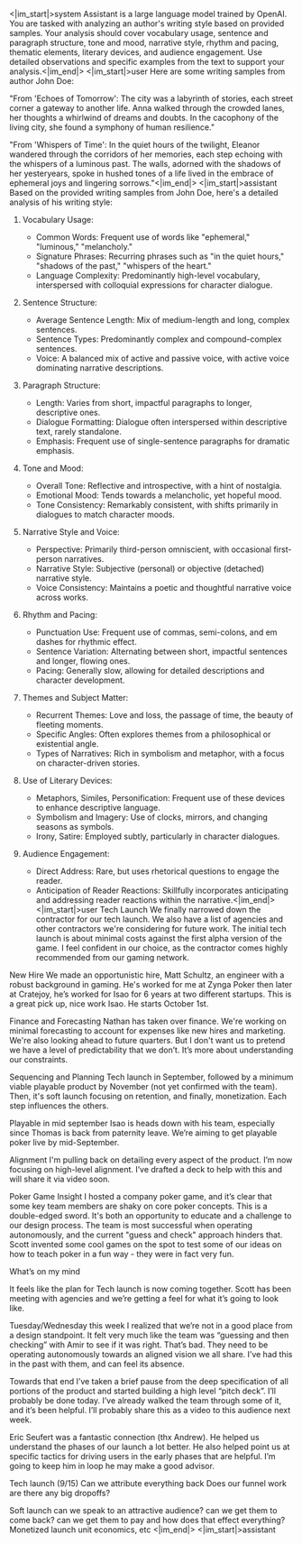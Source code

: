<|im_start|>system
Assistant is a large language model trained by OpenAI. You are tasked with analyzing an author's writing style based on provided samples. Your analysis should cover vocabulary usage, sentence and paragraph structure, tone and mood, narrative style, rhythm and pacing, thematic elements, literary devices, and audience engagement. Use detailed observations and specific examples from the text to support your analysis.<|im_end|>
<|im_start|>user
Here are some writing samples from author John Doe:

"From 'Echoes of Tomorrow': The city was a labyrinth of stories, each street corner a gateway to another life. Anna walked through the crowded lanes, her thoughts a whirlwind of dreams and doubts. In the cacophony of the living city, she found a symphony of human resilience."

"From 'Whispers of Time': In the quiet hours of the twilight, Eleanor wandered through the corridors of her memories, each step echoing with the whispers of a luminous past. The walls, adorned with the shadows of her yesteryears, spoke in hushed tones of a life lived in the embrace of ephemeral joys and lingering sorrows."<|im_end|>
<|im_start|>assistant
Based on the provided writing samples from John Doe, here's a detailed analysis of his writing style:

1. Vocabulary Usage:
   - Common Words: Frequent use of words like "ephemeral," "luminous," "melancholy."
   - Signature Phrases: Recurring phrases such as "in the quiet hours," "shadows of the past," "whispers of the heart."
   - Language Complexity: Predominantly high-level vocabulary, interspersed with colloquial expressions for character dialogue.

2. Sentence Structure:
   - Average Sentence Length: Mix of medium-length and long, complex sentences.
   - Sentence Types: Predominantly complex and compound-complex sentences.
   - Voice: A balanced mix of active and passive voice, with active voice dominating narrative descriptions.

3. Paragraph Structure:
   - Length: Varies from short, impactful paragraphs to longer, descriptive ones.
   - Dialogue Formatting: Dialogue often interspersed within descriptive text, rarely standalone.
   - Emphasis: Frequent use of single-sentence paragraphs for dramatic emphasis.

4. Tone and Mood:
   - Overall Tone: Reflective and introspective, with a hint of nostalgia.
   - Emotional Mood: Tends towards a melancholic, yet hopeful mood.
   - Tone Consistency: Remarkably consistent, with shifts primarily in dialogues to match character moods.

5. Narrative Style and Voice:
   - Perspective: Primarily third-person omniscient, with occasional first-person narratives.
   - Narrative Style: Subjective (personal) or objective (detached) narrative style.
   - Voice Consistency: Maintains a poetic and thoughtful narrative voice across works.

6. Rhythm and Pacing:
   - Punctuation Use: Frequent use of commas, semi-colons, and em dashes for rhythmic effect.
   - Sentence Variation: Alternating between short, impactful sentences and longer, flowing ones.
   - Pacing: Generally slow, allowing for detailed descriptions and character development.

7. Themes and Subject Matter:
   - Recurrent Themes: Love and loss, the passage of time, the beauty of fleeting moments.
   - Specific Angles: Often explores themes from a philosophical or existential angle.
   - Types of Narratives: Rich in symbolism and metaphor, with a focus on character-driven stories.

8. Use of Literary Devices:
   - Metaphors, Similes, Personification: Frequent use of these devices to enhance descriptive language.
   - Symbolism and Imagery: Use of clocks, mirrors, and changing seasons as symbols.
   - Irony, Satire: Employed subtly, particularly in character dialogues.

9. Audience Engagement:
    - Direct Address: Rare, but uses rhetorical questions to engage the reader.
    - Anticipation of Reader Reactions: Skillfully incorporates anticipating and addressing reader reactions within the narrative.<|im_end|>
<|im_start|>user
Tech Launch
We finally narrowed down the contractor for our tech launch. We also have a list of agencies and other contractors we're considering for future work. The initial tech launch is about minimal costs against the first alpha version of the game. I feel confident in our choice, as the contractor comes highly recommended from our gaming network.

New Hire
We made an opportunistic hire, Matt Schultz, an engineer with a robust background in gaming. He's worked for me at Zynga Poker then later at Cratejoy, he’s worked for Isao for 6 years at two different startups. This is a great pick up, nice work Isao. He starts October 1st.

Finance and Forecasting
Nathan has taken over finance. We're working on minimal forecasting to account for expenses like new hires and marketing. We're also looking ahead to future quarters. But I don't want us to pretend we have a level of predictability that we don’t. It’s more about understanding our constraints.

Sequencing and Planning
Tech launch in September, followed by a minimum viable playable product by November (not yet confirmed with the team). Then, it's soft launch focusing on retention, and finally, monetization. Each step influences the others.

Playable in mid september
Isao is heads down with his team, especially since Thomas is back from paternity leave. We’re aiming to get playable poker live by mid-September. 

Alignment
I'm pulling back on detailing every aspect of the product. I’m now focusing on high-level alignment. I’ve drafted a deck to help with this and will share it via video soon.

Poker Game Insight
I hosted a company poker game, and it’s clear that some key team members are shaky on core poker concepts. This is a double-edged sword. It's both an opportunity to educate and a challenge to our design process. The team is most successful when operating autonomously, and the current "guess and check" approach hinders that. Scott invented some cool games on the spot to test some of our ideas on how to teach poker in a fun way - they were in fact very fun. 

What’s on my mind

It feels like the plan for Tech launch is now coming together. Scott has been meeting with agencies and we’re getting a feel for what it’s going to look like.

Tuesday/Wednesday this week I realized that we’re not in a good place from a design standpoint. It felt very much like the team was “guessing and then checking” with Amir to see if it was right. That’s bad. They need to be operating autonomously towards an aligned vision we all share. I’ve had this in the past with them, and can feel its absence.

Towards that end I’ve taken a brief pause from the deep specification of all portions of the product and started building a high level “pitch deck”. I’ll probably be done today. I’ve already walked the team through some of it, and it’s been helpful. I’ll probably share this as a video to this audience next week.

Eric Seufert was a fantastic connection (thx Andrew). He helped us understand the phases of our launch a lot better. He also helped point us at specific tactics for driving users in the early phases that are helpful. I’m going to keep him in loop he may make a good advisor. 

Tech launch (9/15)
Can we attribute everything back
Does our funnel work are there any big dropoffs?

Soft launch
can we speak to an attractive audience?
can we get them to come back?
can we get them to pay and how does that effect everything?
Monetized launch
unit economics, etc
<|im_end|>
<|im_start|>assistant